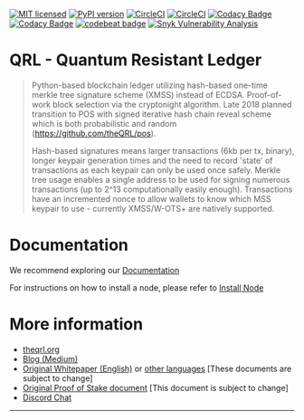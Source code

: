 
[![MIT licensed](https://img.shields.io/badge/license-MIT-blue.svg)](https://raw.githubusercontent.com/theQRL/qrllib/master/LICENSE)
[![PyPI version](https://badge.fury.io/py/qrl.svg)](https://badge.fury.io/py/qrl)
[![CircleCI](https://circleci.com/gh/theQRL/QRL.svg?style=shield)](https://circleci.com/gh/theQRL/QRL)
[![CircleCI](https://img.shields.io/circleci/project/github/theQRL/integration_tests/master.svg?label=integration)](https://circleci.com/gh/theQRL/integration_tests)
[![Codacy Badge](https://api.codacy.com/project/badge/Coverage/e3070763b579456380822b2909259070)](https://www.codacy.com/app/qrl/QRL?utm_source=github.com&utm_medium=referral&utm_content=theQRL/QRL&utm_campaign=Badge_Coverage) 
[![Codacy Badge](https://api.codacy.com/project/badge/Grade/e3070763b579456380822b2909259070)](https://www.codacy.com/app/qrl/QRL?utm_source=github.com&amp;utm_medium=referral&amp;utm_content=theQRL/QRL&amp;utm_campaign=Badge_Grade)
[![codebeat badge](https://codebeat.co/badges/9a0c8cad-bfa0-4ea7-89bf-bcb80859ce43)](https://codebeat.co/projects/github-com-theqrl-qrl-master)
[![Snyk Vulnerability Analysis](https://snyk.io/test/github/theQRL/QRL/badge.svg)](https://snyk.io/test/github/theQRL/QRL)


# QRL - Quantum Resistant Ledger 

> Python-based blockchain ledger utilizing hash-based one-time merkle tree signature scheme (XMSS) instead of ECDSA. Proof-of-work block selection via the cryptonight algorithm. Late 2018 planned transition to POS with signed iterative hash chain reveal scheme which is both probabilistic and random (https://github.com/theQRL/pos).
>
> Hash-based signatures means larger transactions (6kb per tx, binary), longer keypair generation times and the need to record 'state' of transactions as each keypair can only be used once safely. Merkle tree usage enables a single address to be used for signing numerous transactions (up to 2^13 computationally easily enough). Transactions have an incremented nonce to allow wallets to know which MSS keypair to use - currently XMSS/W-OTS+ are natively supported.

# Documentation

We recommend exploring our [Documentation](https://docs.theqrl.org/) 

For instructions on how to install a node, please refer to [Install Node](https://docs.theqrl.org/mining/full-node/) 


# More information

 * [theqrl.org](https://theqrl.org)
 * [Blog (Medium)](https://medium.com/the-quantum-resistant-ledger)
 * [Original Whitepaper (English)](https://github.com/theQRL/Whitepaper/blob/master/QRL_whitepaper.pdf) or [other languages](https://github.com/theQRL/Whitepaper/blob/master) [These documents are subject to change]
 * [Original Proof of Stake document](https://github.com/theQRL/pos) [This document is subject to change]
 * [Discord Chat](https://discord.gg/RcR9WzX)
 
* * *
